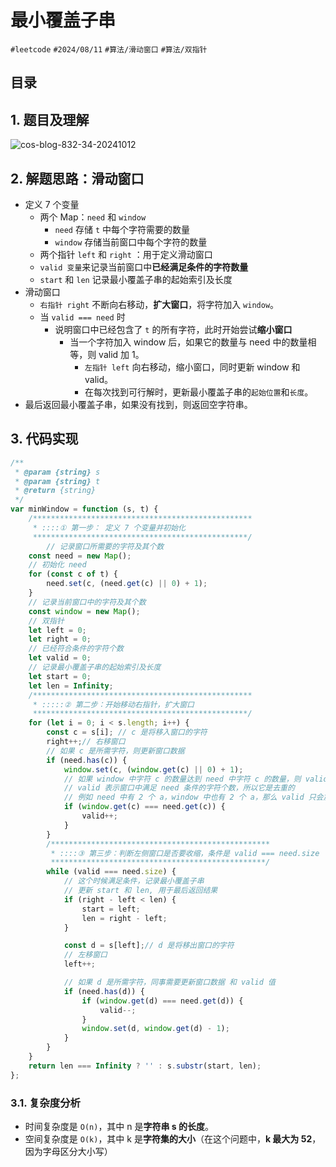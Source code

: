 
# 最小覆盖子串


`#leetcode`   `#2024/08/11`  `#算法/滑动窗口`  `#算法/双指针` 


## 目录
<!-- toc -->
 ## 1. 题目及理解 

![cos-blog-832-34-20241012](https://blog-1310531898.cos.ap-beijing.myqcloud.com/832-34-20241012/Pasted%20image%2020240811134319.png)

## 2. 解题思路：滑动窗口

- 定义 7 个变量
	- 两个 Map：`need` 和 `window`
		- `need` 存储 `t` 中每个字符需要的数量
		- `window` 存储当前窗口中每个字符的数量
	- 两个指针 `left` 和 `right` ：用于定义滑动窗口
	-  `valid 变量`来记录当前窗口中**已经满足条件的字符数量**
	- `start` 和 `len` 记录最小覆盖子串的起始索引及长度
- 滑动窗口
	-  `右指针 right` 不断向右移动，**扩大窗口**，将字符加入 `window`。
	- 当 `valid === need` 时
		- 说明窗口中已经包含了 `t` 的所有字符，此时开始尝试**缩小窗口**
			- 当一个字符加入 window 后，如果它的数量与 need 中的数量相等，则 valid 加 1。
				- `左指针 left` 向右移动，缩小窗口，同时更新 window 和 valid。
				- 在每次找到可行解时，更新最小覆盖子串的`起始位置`和`长度`。
- 最后返回最小覆盖子串，如果没有找到，则返回空字符串。

## 3. 代码实现

```javascript hl:8,27,43
/**
 * @param {string} s
 * @param {string} t
 * @return {string}
 */
var minWindow = function (s, t) {
    /*************************************************
     * ::::① 第一步： 定义 7 个变量并初始化
     ************************************************/
        // 记录窗口所需要的字符及其个数
    const need = new Map();
    // 初始化 need
    for (const c of t) {
        need.set(c, (need.get(c) || 0) + 1);
    }
    // 记录当前窗口中的字符及其个数
    const window = new Map();
    // 双指针
    let left = 0;
    let right = 0;
    // 已经符合条件的字符个数
    let valid = 0;
    // 记录最小覆盖子串的起始索引及长度
    let start = 0;
    let len = Infinity;
    /*************************************************
     * :::::② 第二步：开始移动右指针，扩大窗口
     ************************************************/
    for (let i = 0; i < s.length; i++) {
        const c = s[i]; // c 是将移入窗口的字符
        right++;// 右移窗口
        // 如果 c 是所需字符，则更新窗口数据
        if (need.has(c)) {
            window.set(c, (window.get(c) || 0) + 1);
            // 如果 window 中字符 c 的数量达到 need 中字符 c 的数量，则 valid++
            // valid 表示窗口中满足 need 条件的字符个数，所以它是去重的
            // 例如 need 中有 2 个 a，window 中也有 2 个 a，那么 valid 只会加 1
            if (window.get(c) === need.get(c)) {
                valid++;
            }
        }
        /*************************************************
         * ::::③ 第三步：判断左侧窗口是否要收缩，条件是 valid === need.size
         ************************************************/
        while (valid === need.size) {
            // 这个时候满足条件，记录最小覆盖子串
            // 更新 start 和 len, 用于最后返回结果
            if (right - left < len) {
                start = left;
                len = right - left;
            }

            const d = s[left];// d 是将移出窗口的字符
            // 左移窗口
            left++;

            // 如果 d 是所需字符，同事需要更新窗口数据 和 valid 值
            if (need.has(d)) {
                if (window.get(d) === need.get(d)) {
                    valid--;
                }
                window.set(d, window.get(d) - 1);
            }
        }
    }
    return len === Infinity ? '' : s.substr(start, len);
};

```

### 3.1. 复杂度分析

- 时间复杂度是 `O(n)`，其中 n 是**字符串 s 的长度**。
- 空间复杂度是 `O(k)`，其中 k 是**字符集的大小**（在这个问题中，**k 最大为 52**，因为字母区分大小写）


